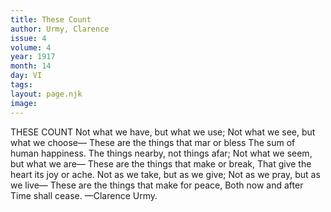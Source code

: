```yaml
---
title: These Count
author: Urmy, Clarence
issue: 4
volume: 4
year: 1917
month: 14
day: VI
tags:
layout: page.njk
image:
---
```

THESE COUNT   Not what we have, but what we use;    Not what we see, but what we choose—    These are the things that mar or bless    The sum of human happiness.    The things nearby, not things afar;    Not what we seem, but what we are—    These are the things that make or break,    That give the heart its joy or ache.    Not as we take, but as we give;    Not as we pray, but as we live—    These are the things that make for peace,    Both now and after Time shall cease.    —Clarence Urmy. 


